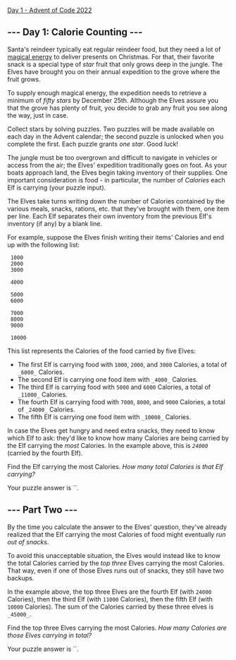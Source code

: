 [Day 1 - Advent of Code 2022](https://adventofcode.com/2022/day/1)

 ## \--- Day 1: Calorie Counting ---

 Santa's reindeer typically eat regular reindeer food, but they need a lot of [magical energy](https://adventofcode.com/2018/day/25) to deliver presents on Christmas. For that, their favorite snack is a special type of _star_ fruit that only grows deep in the jungle. The Elves have brought you on their annual expedition to the grove where the fruit grows.

 To supply enough magical energy, the expedition needs to retrieve a minimum of _fifty stars_ by December 25th. Although the Elves assure you that the grove has plenty of fruit, you decide to grab any fruit you see along the way, just in case.

 Collect stars by solving puzzles. Two puzzles will be made available on each day in the Advent calendar; the second puzzle is unlocked when you complete the first. Each puzzle grants _one star_. Good luck!

 The jungle must be too overgrown and difficult to navigate in vehicles or access from the air; the Elves' expedition traditionally goes on foot. As your boats approach land, the Elves begin taking inventory of their supplies. One important consideration is food - in particular, the number of _Calories_ each Elf is carrying (your puzzle input).

 The Elves take turns writing down the number of Calories contained by the various meals, snacks, rations, etc. that they've brought with them, one item per line. Each Elf separates their own inventory from the previous Elf's inventory (if any) by a blank line.

 For example, suppose the Elves finish writing their items' Calories and end up with the following list:

     1000
     2000
     3000
     
     4000
     
     5000
     6000
     
     7000
     8000
     9000
     
     10000


 This list represents the Calories of the food carried by five Elves:

 -   The first Elf is carrying food with `1000`, `2000`, and `3000` Calories, a total of `_6000_` Calories.
 -   The second Elf is carrying one food item with `_4000_` Calories.
 -   The third Elf is carrying food with `5000` and `6000` Calories, a total of `_11000_` Calories.
 -   The fourth Elf is carrying food with `7000`, `8000`, and `9000` Calories, a total of `_24000_` Calories.
 -   The fifth Elf is carrying one food item with `_10000_` Calories.

 In case the Elves get hungry and need extra snacks, they need to know which Elf to ask: they'd like to know how many Calories are being carried by the Elf carrying the _most_ Calories. In the example above, this is _`24000`_ (carried by the fourth Elf).

 Find the Elf carrying the most Calories. _How many total Calories is that Elf carrying?_

 Your puzzle answer is ``.

 ## \--- Part Two ---

 By the time you calculate the answer to the Elves' question, they've already realized that the Elf carrying the most Calories of food might eventually _run out of snacks_.

 To avoid this unacceptable situation, the Elves would instead like to know the total Calories carried by the _top three_ Elves carrying the most Calories. That way, even if one of those Elves runs out of snacks, they still have two backups.

 In the example above, the top three Elves are the fourth Elf (with `24000` Calories), then the third Elf (with `11000` Calories), then the fifth Elf (with `10000` Calories). The sum of the Calories carried by these three elves is `_45000_`.

 Find the top three Elves carrying the most Calories. _How many Calories are those Elves carrying in total?_

 Your puzzle answer is ``.
